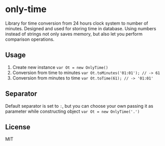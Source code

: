 # only-time
Library for time conversion from 24 hours clock system to number of minutes.
Designed and used for storing time in database.
Using numbers instead of strings not only saves memory, but also let you perform comparison operations.

## Usage
1. Create new instance `var Ot = new OnlyTime()`
2. Conversion from time to minutes `var Ot.toMinutes('01:01'); // -> 61`
3. Conversion from minutes to time `var Ot.toTime(61); // -> '01:01'`

## Separator
Default separator is set to `:`, but you can choose your own passing it as parameter while constructing object `var Ot = new OnlyTime('.')`

## License
MIT

